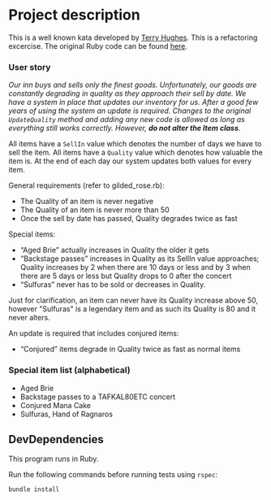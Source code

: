 # Project description
This is a well known kata developed by [Terry Hughes](http://iamnotmyself.com/2011/02/13/refactor-this-the-gilded-rose-kata/). This is a refactoring excercise. The original Ruby code can be found [here](https://github.com/emilybache/GildedRose-Refactoring-Kata/blob/main/ruby/gilded_rose.rb).

### User story
_Our inn buys and sells only the finest goods. Unfortunately, our goods are constantly degrading in quality as they approach their sell by date. We have a system in place that updates our inventory for us. After a good few years of using the system an update is required. Changes to the original `UpdateQuality` method and adding any new code is allowed as long as everything still works correctly. However, **do not alter the Item class**._

All items have a `SellIn` value which denotes the number of days we have to sell the item. All items have a `Quality` value which denotes how valuable the item is. At the end of each day our system updates both values for every item.

General requirements (refer to gilded_rose.rb):

- The Quality of an item is never negative
- The Quality of an item is never more than 50
- Once the sell by date has passed, Quality degrades twice as fast

Special items:

- “Aged Brie” actually increases in Quality the older it gets 
- “Backstage passes” increases in Quality as its SellIn value approaches; Quality increases by 2 when there are 10 days or less and by 3 when there are 5 days or less but Quality drops to 0 after the concert
- “Sulfuras” never has to be sold or decreases in Quality.

Just for clarification, an item can never have its Quality increase above 50, however "Sulfuras" is a legendary item and as such its Quality is 80 and it never alters.

An update is required that includes conjured items:

- “Conjured” items degrade in Quality twice as fast as normal items

### Special item list (alphabetical)
- Aged Brie
- Backstage passes to a TAFKAL80ETC concert
- Conjured Mana Cake
- Sulfuras, Hand of Ragnaros

## DevDependencies
This program runs in Ruby.

Run the following commands before running tests using `rspec`:

```
bundle install
```


